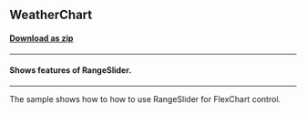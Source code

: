 ## WeatherChart
#### [Download as zip](https://downgit.github.io/#/home?url=https://github.com/GrapeCity/ComponentOne-UWP-Samples/tree/master/C1.UWP.FlexChart/VB/WeatherChart)
____
#### Shows features of RangeSlider.
____
The sample shows how to how to use RangeSlider for FlexChart control.
